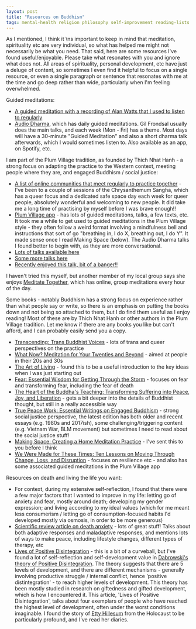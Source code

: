 ```yaml
---
layout: post  
title: "Resources on Buddhism"  
tags: mental-health religion philosophy self-improvement reading-lists
---
```


<p class="c10 c15"><span class="c0">As I mentioned, I think it  \ns important to keep in mind that meditation, spirituality etc are very individual, so what has helped me might not necessarily be what you need. That said, here are some resources I've found useful/enjoyable. Please take what resonates with you and ignore what does not. All areas of spirituality, personal development, etc have just a deluge of content, so sometimes I even find it helpful to focus on a single resource, or even a single paragraph or sentence that resonates with me at the time and go deep rather than wide, particularly when I'm feeling overwhelmed.</span></p><p class="c1 c15"><span class="c0"></span></p><p class="c10 c15"><span class="c0">Guided meditations:</span></p><ul class="c17 lst-kix_rcpww8emsn5j-0 start"><li class="c12 li-bullet-0"><span class="c6"><a class="c4" href="https://www.google.com/url?q=https://www.youtube.com/watch?v%3DjPpUNAFHgxM&amp;sa=D&amp;source=editors&amp;ust=1743642739773687&amp;usg=AOvVaw2BcKNzYQSY-fRsBTw-jYcA">A guided meditation with a recording of Alan Watts that I used to listen to regularly</a></span></li><li class="c12 li-bullet-0"><span class="c6"><a class="c4" href="https://www.google.com/url?q=https://www.audiodharma.org/&amp;sa=D&amp;source=editors&amp;ust=1743642739773849&amp;usg=AOvVaw0h2y8c7BYBVE5UxWdf-MhR">Audio Dharma</a></span><span class="c0">, which has daily guided meditations. Gil Frondsal usually does the main talks, and each week (Mon - Fri) has a theme. Most days will have a 30-minute &quot;Guided Meditation&quot; and also a short dharma talk afterwards, which I would sometimes listen to. Also available as an app, on Spotify, etc.</span></li></ul><p class="c10 c15"><span class="c0">I am part of the Plum Village tradition, as founded by Thich Nhat Hanh - a strong focus on adapting the practice to the Western context, meeting people where they are, and engaged Buddhism / social justice:</span></p><ul class="c17 lst-kix_tog17f5dy9mo-0 start"><li class="c12 li-bullet-0"><span class="c6"><a class="c4" href="https://www.google.com/url?q=https://www.plumline.org/&amp;sa=D&amp;source=editors&amp;ust=1743642739774894&amp;usg=AOvVaw3gGtylJu_Xj5nNInsb_tSb">A list of online communities that meet regularly to practice together</a></span><span class="c0">&nbsp;- I've been to a couple of sessions of the Chrysanthemum Sangha, which has a queer focus and a dedicated safe space day each week for queer people, absolutely wonderful and welcoming to new people. It did take me a long time of practising by myself before I was brave enough!!</span></li><li class="c12 li-bullet-0"><span class="c6"><a class="c4" href="https://www.google.com/url?q=https://plumvillage.app/&amp;sa=D&amp;source=editors&amp;ust=1743642739775572&amp;usg=AOvVaw0JBcuPTLrxhSRu2hIbDDIW">Plum Village app</a></span><span class="c0">&nbsp;- has lots of guided meditations, talks, a few texts, etc. It took me a while to get used to guided meditations in the Plum Village style - they often follow a weird format involving a mindfulness bell and instructions that sort of go &quot;breathing in, I do X, breathing out, I do Y&quot;. It made sense once I read Making Space (below). The Audio Dharma talks I found better to begin with, as they are more conversational.</span></li><li class="c12 li-bullet-0"><span class="c6"><a class="c4" href="https://www.google.com/url?q=https://www.youtube.com/channel/UCcv7KJIAsiddB2YRegvrF7g&amp;sa=D&amp;source=editors&amp;ust=1743642739776539&amp;usg=AOvVaw22UvzQ3lijJPFp5RXcJq6X">Lots of talks available here</a></span></li><li class="c12 li-bullet-0"><span class="c6"><a class="c4" href="https://www.google.com/url?q=https://www.youtube.com/channel/UCytzR1tkUYoF5DjGYiYkhGQ&amp;sa=D&amp;source=editors&amp;ust=1743642739776761&amp;usg=AOvVaw0iHnxazeZDLlThUiYt_ttn">Some more talks here</a></span></li><li class="c12 li-bullet-0"><span class="c6"><a class="c4" href="https://www.google.com/url?q=https://www.youtube.com/watch?v%3D4IkXnr3zlOw&amp;sa=D&amp;source=editors&amp;ust=1743642739777019&amp;usg=AOvVaw2BgiuC-hd51mvSEzD22JEj">Recently enjoyed this talk, bit of a banger!!</a></span></li></ul><p class="c10 c15"><span class="c13">I haven't tried this myself, but another member of my local group says she enjoys </span><span class="c6"><a class="c4" href="https://www.google.com/url?q=http://mindfulleader.org/meditate-together&amp;sa=D&amp;source=editors&amp;ust=1743642739777436&amp;usg=AOvVaw0G18M-5-u5_mVeYvp_C1t-">Meditate Together</a></span><span class="c0">, which has online, group meditations every hour of the day.</span></p><p class="c1 c15"><span class="c0"></span></p><p class="c10 c15"><span class="c0">Some books - notably Buddhism has a strong focus on experience rather than what people say or write, so there is an emphasis on putting the books down and not being so attached to them, but I do find them useful as I enjoy reading! Most of these are by Thich Nhat Hanh or other authors in the Plum Village tradition. Let me know if there are any books you like but can't afford, and I can probably easily send you a copy.</span></p><ul class="c17 lst-kix_b8hl8hu28hl7-0 start"><li class="c12 li-bullet-0"><span class="c6"><a class="c4" href="https://www.google.com/url?q=https://www.goodreads.com/en/book/show/52531165-transcending&amp;sa=D&amp;source=editors&amp;ust=1743642739778709&amp;usg=AOvVaw2hU-CU0zhLEacjk98wGGb8">Transcending: Trans Buddhist Voices</a></span><span class="c0">&nbsp;- lots of trans and queer perspectives on the practice</span></li><li class="c12 li-bullet-0"><span class="c6"><a class="c4" href="https://www.google.com/url?q=https://www.goodreads.com/book/show/34262294-what-now?ref%3Dnav_sb_ss_1_49&amp;sa=D&amp;source=editors&amp;ust=1743642739779111&amp;usg=AOvVaw0nXxKR0xhnnpsmO68VS3b6">What Now? Meditation for Your Twenties and Beyond</a></span><span class="c0">&nbsp;- aimed at people in their 20s and 30s</span></li><li class="c12 li-bullet-0"><span class="c6"><a class="c4" href="https://www.google.com/url?q=https://www.goodreads.com/book/show/29779239-the-art-of-living?ref%3Dnav_sb_ss_1_22&amp;sa=D&amp;source=editors&amp;ust=1743642739779405&amp;usg=AOvVaw35e5exrOPASr9eLYRmmZwf">The Art of Living</a></span><span class="c0">&nbsp;- found this to be a useful introduction to the key ideas when I was just starting out</span></li><li class="c12 li-bullet-0"><span class="c6"><a class="c4" href="https://www.google.com/url?q=https://www.goodreads.com/book/show/13623836-fear?ref%3Dnav_sb_ss_1_9&amp;sa=D&amp;source=editors&amp;ust=1743642739779788&amp;usg=AOvVaw3_oQkJiTPSxx9Kq8KAuG_P">Fear: Essential Wisdom for Getting Through the Storm</a></span><span class="c0">&nbsp;- focuses on fear and transforming fear, including the fear of death</span></li><li class="c12 li-bullet-0"><span class="c6"><a class="c4" href="https://www.google.com/url?q=https://www.goodreads.com/book/show/209574.The_Heart_of_the_Buddha_s_Teaching&amp;sa=D&amp;source=editors&amp;ust=1743642739780244&amp;usg=AOvVaw3_RYOp1vtV-uXqQwiNDV98">The Heart of the Buddha's Teaching: Transforming Suffering into Peace, Joy, and Liberation</a></span><span class="c0">&nbsp;- gets a bit deeper into the details of Buddhist thought, but still in a really accessible way</span></li><li class="c12 li-bullet-0"><span class="c6"><a class="c4" href="https://www.google.com/url?q=https://www.goodreads.com/book/show/52198661-true-peace-work?ref%3Dnav_sb_ss_1_15&amp;sa=D&amp;source=editors&amp;ust=1743642739780689&amp;usg=AOvVaw2FStYv3DwGf-G6wOvR7RBL">True Peace Work: Essential Writings on Engaged Buddhism</a></span><span class="c0">&nbsp;- strong social justice perspective, the latest edition has both older and recent essays (e.g. 1980s and 2017ish), some challenging/triggering content (e.g. Vietnam War, BLM movement) but sometimes I need to read about the social justice stuff!</span></li><li class="c12 li-bullet-0"><span class="c6"><a class="c4" href="https://www.google.com/url?q=https://www.goodreads.com/book/show/13024075-making-space?ref%3Dnav_sb_ss_1_17&amp;sa=D&amp;source=editors&amp;ust=1743642739781410&amp;usg=AOvVaw21asG6MyzPf50gRmPL2gNX">Making Space: Creating a Home Meditation Practice</a></span><span class="c0">&nbsp;- I've sent this to you before I think</span></li><li class="c12 li-bullet-0"><span class="c6"><a class="c4" href="https://www.google.com/url?q=https://www.goodreads.com/book/show/58506264-we-were-made-for-these-times?ref%3Dnav_sb_ss_1_28&amp;sa=D&amp;source=editors&amp;ust=1743642739781820&amp;usg=AOvVaw1pTffsqrAYIwyvCpa2Jw8d">We Were Made for These Times: Ten Lessons on Moving Through Change, Loss, and Disruption</a></span><span class="c0">&nbsp;- focuses on resilience etc - and also has some associated guided meditations in the Plum Village app</span></li></ul><p class="c10 c15"><span class="c0">Resources on death and living the life you want:</span></p><ul class="c17 lst-kix_s9cffljz2v5s-0 start"><li class="c12 li-bullet-0"><span class="c0">For context, during my extensive self-reflection, I found that there were a few major factors that I wanted to improve in my life: letting go of anxiety and fear, mostly around death; developing my gender expression; and living according to my ideal values (which for me meant less consumerism / letting go of consumption-focused habits I'd developed mostly via osmosis, in order to be more generous)</span></li><li class="c12 li-bullet-0"><span class="c6"><a class="c4" href="https://www.google.com/url?q=https://www.sciencedirect.com/science/article/pii/S0272735814001354&amp;sa=D&amp;source=editors&amp;ust=1743642739783136&amp;usg=AOvVaw22LPWoZWaPEiGM542sEKVK">Scientific review article on death anxiety</a></span><span class="c0">&nbsp;- lots of great stuff! Talks about both adaptive responses and maladaptive responses, and mentions lots of ways to make peace, including lifestyle changes, different types of therapy, etc</span></li><li class="c12 li-bullet-0"><span class="c6"><a class="c4" href="https://www.google.com/url?q=https://www.researchgate.net/publication/344478271_Lives_of_Positive_Disintegration&amp;sa=D&amp;source=editors&amp;ust=1743642739783739&amp;usg=AOvVaw3ZJadm5K9cTbwAUUBD-6wU">Lives of Positive Disintegration</a></span><span class="c13">&nbsp;- this is a bit of a curveball, but I've found a lot of self-reflection and self-development value in </span><span class="c6"><a class="c4" href="https://www.google.com/url?q=https://en.wikipedia.org/wiki/Positive_disintegration&amp;sa=D&amp;source=editors&amp;ust=1743642739784154&amp;usg=AOvVaw0PAGSUQN5BRvN4vR4o6Fxv">Dabrowski's theory of Positive Disintegration</a></span><span class="c0">. The theory suggests that there are 5 levels of development, and there are different mechanisms - generally involving productive struggle / internal conflict, hence 'positive distintegration' - to reach higher levels of development. This theory has been mostly studied in research on giftedness and gifted development, which is how I encountered it. This article, 'Lives of Positive Disintegration', talks about four exemplars of people who have reached the highest level of development, often under the worst conditions imaginable. I found the story of <a href="https://en.wikipedia.org/wiki/Etty_Hillesum">Etty Hillesum</a> from the Holocaust to be particularly profound, and I've read her diaries.</span></li></ul><p class="c1"><span class="c3"></span></p><p class="c1"><span class="c3"></span></p>
